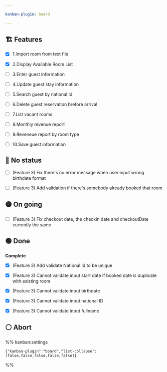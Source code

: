 ```yaml
---

kanban-plugin: board

---
```


## 🏗️ Features

- [x] 1.Import room from text file
- [x] 2.Display Available Room List
- [ ] 3.Enter guest information
- [ ] 4.Update guest stay information
- [ ] 5.Search guest by national Id
- [ ] 6.Delete guest reservation brefore arrival
- [ ] 7.List vacant rooms
- [ ] 8.Monthly revenue report
- [ ] 9.Reveneue report by room type
- [ ] 10.Save guest information


## 🔴 No status

- [ ] (Feature 3) Fix there's no error message when user input wrong birthdate format
- [ ] (Feature 3) Add validation if there's somebody already booked that room


## 🟡 On going

- [ ] (Feature 3) Fix checkout date, the checkin date and checkoutDate currently the same


## 🟢 Done

**Complete**
- [x] (Feature 3) Add validate National Id to be unique
- [x] (Feature 3) Cannot validate input start date if booked date is duplicate with existing room
- [x] (Feature 3) Cannot validate input birthdate
- [x] (Feature 3) Cannot validate input national ID
- [x] (Feature 3) Cannot validate input fullname


## ⚪ Abort





%% kanban:settings
```
{"kanban-plugin":"board","list-collapse":[false,false,false,false,false]}
```
%%